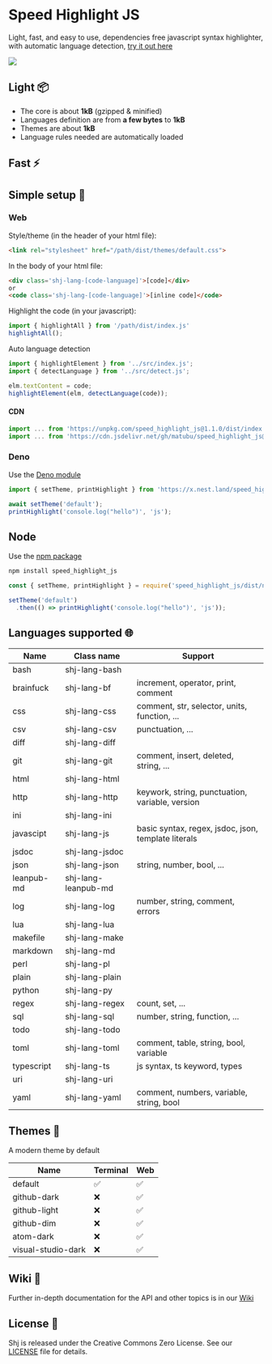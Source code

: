 # Speed Highlight JS

Light, fast, and easy to use, dependencies free javascript syntax highlighter, with automatic language detection, [try it out here](https://matubu.github.io/speed_highlight_js/examples/)

![](https://github.com/matubu/speed_highlight_js/blob/main/assets/screenshot.png)

## Light 📦

 * The core is about **1kB** (gzipped & minified)
 * Languages definition are from **a few bytes** to **1kB**
 * Themes are about **1kB**
 * Language rules needed are automatically loaded

## Fast ⚡

## Simple setup 🚀

### Web

Style/theme (in the header of your html file):
```html
<link rel="stylesheet" href="/path/dist/themes/default.css">
```

In the body of your html file:
```html
<div class='shj-lang-[code-language]'>[code]</div>
or
<code class='shj-lang-[code-language]'>[inline code]</code>
```

Highlight the code (in your javascript):
```js
import { highlightAll } from '/path/dist/index.js'
highlightAll();
```

Auto language detection
```js
import { highlightElement } from '../src/index.js';
import { detectLanguage } from '../src/detect.js';

elm.textContent = code;
highlightElement(elm, detectLanguage(code));
```

#### CDN

```js
import ... from 'https://unpkg.com/speed_highlight_js@1.1.0/dist/index.js'
import ... from 'https://cdn.jsdelivr.net/gh/matubu/speed_highlight_js@1.1.0/dist/index.js'
```

### Deno

Use the [Deno module](https://deno.land/x/speed_highlight_js)

```js
import { setTheme, printHighlight } from 'https://x.nest.land/speed_highlight_js/dist/term.js';

await setTheme('default');
printHighlight('console.log("hello")', 'js');
```

## Node

Use the [npm package](https://www.npmjs.com/package/speed_highlight_js)

```bash
npm install speed_highlight_js
```

```js
const { setTheme, printHighlight } = require('speed_highlight_js/dist/node/term.js');

setTheme('default')
  .then(() => printHighlight('console.log("hello")', 'js'));
```

## Languages supported 🌐

| Name       | Class name          | Support                                             |
| ---------- | ------------------- | --------------------------------------------------- |
| bash       | shj-lang-bash       |                                                     |
| brainfuck  | shj-lang-bf         | increment, operator, print, comment                 |
| css        | shj-lang-css        | comment, str, selector, units, function, ...        |
| csv        | shj-lang-csv        | punctuation, ...                                    |
| diff       | shj-lang-diff       |                                                     |
| git        | shj-lang-git        | comment, insert, deleted, string, ...               |
| html       | shj-lang-html       |                                                     |
| http       | shj-lang-http       | keywork, string, punctuation, variable, version     |
| ini        | shj-lang-ini        |                                                     |
| javascipt  | shj-lang-js         | basic syntax, regex, jsdoc, json, template literals |
| jsdoc      | shj-lang-jsdoc      |                                                     |
| json       | shj-lang-json       | string, number, bool, ...                           |
| leanpub-md | shj-lang-leanpub-md |                                                     |
| log        | shj-lang-log        | number, string, comment, errors                     |
| lua        | shj-lang-lua        |                                                     |
| makefile   | shj-lang-make       |                                                     |
| markdown   | shj-lang-md         |                                                     |
| perl       | shj-lang-pl         |                                                     |
| plain      | shj-lang-plain      |                                                     |
| python     | shj-lang-py         |                                                     |
| regex      | shj-lang-regex      | count, set, ...                                     |
| sql        | shj-lang-sql        | number, string, function, ...                       |
| todo       | shj-lang-todo       |                                                     |
| toml       | shj-lang-toml       | comment, table, string, bool, variable              |
| typescript | shj-lang-ts         | js syntax, ts keyword, types                        |
| uri        | shj-lang-uri        |                                                     |
| yaml       | shj-lang-yaml       | comment, numbers, variable, string, bool            |

## Themes 🌈

A modern theme by default

| Name                | Terminal | Web |
| ------------------- | -------- | --- |
| default             | ✅       | ✅  |
| github-dark         | ❌       | ✅  |
| github-light        | ❌       | ✅  |
| github-dim          | ❌       | ✅  |
| atom-dark           | ❌       | ✅  |
| visual-studio-dark  | ❌       | ✅  |

## Wiki 👀

Further in-depth documentation for the API and other topics is in our [Wiki](https://github.com/matubu/speed_highlight_js/wiki)

## License 📃

Shj is released under the Creative Commons Zero License. See our [LICENSE](https://github.com/matubu/speed_highlight_js/blob/main/LICENSE) file for details.
